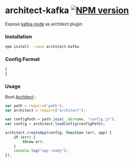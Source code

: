 # architect-kafka [![NPM version](https://img.shields.io/npm/v/architect-kafka.svg)](https://www.npmjs.com/package/architect-kafka)

Expose [kafka-node](https://github.com/SOHU-Co/kafka-node) as architect plugin

### Installation

```sh
npm install --save architect-kafka
```

### Config Format 

```js
{
}
```

### Usage

Boot [Architect](https://github.com/c9/architect) :

```js
var path = require('path');
var architect = require("architect");

var configPath = path.join(__dirname, "config.js");
var config = architect.loadConfig(configPath);

architect.createApp(config, function (err, app) {
    if (err) {
        throw err;
    }
    console.log("app ready");
});
```
